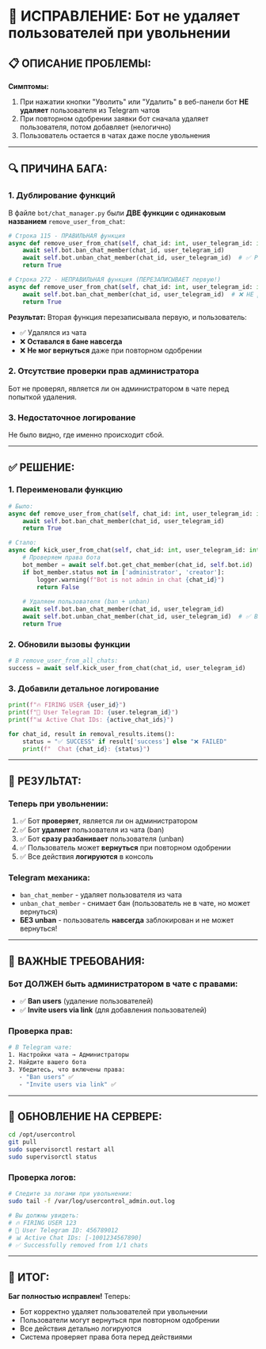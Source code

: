 # 🐛 ИСПРАВЛЕНИЕ: Бот не удаляет пользователей при увольнении

## 📋 **ОПИСАНИЕ ПРОБЛЕМЫ:**

**Симптомы:**
1. При нажатии кнопки "Уволить" или "Удалить" в веб-панели бот **НЕ удаляет** пользователя из Telegram чатов
2. При повторном одобрении заявки бот сначала удаляет пользователя, потом добавляет (нелогично)
3. Пользователь остается в чатах даже после увольнения

---

## 🔍 **ПРИЧИНА БАГА:**

### **1. Дублирование функций**
В файле `bot/chat_manager.py` были **ДВЕ функции с одинаковым названием** `remove_user_from_chat`:

```python
# Строка 115 - ПРАВИЛЬНАЯ функция
async def remove_user_from_chat(self, chat_id: int, user_telegram_id: int) -> bool:
    await self.bot.ban_chat_member(chat_id, user_telegram_id)
    await self.bot.unban_chat_member(chat_id, user_telegram_id)  # ✅ Разбанивает
    return True

# Строка 272 - НЕПРАВИЛЬНАЯ функция (ПЕРЕЗАПИСЫВАЕТ первую!)
async def remove_user_from_chat(self, chat_id: int, user_telegram_id: int) -> bool:
    await self.bot.ban_chat_member(chat_id, user_telegram_id)  # ❌ НЕ разбанивает!
    return True
```

**Результат:** Вторая функция перезаписывала первую, и пользователь:
- ✅ Удалялся из чата
- ❌ **Оставался в бане навсегда**
- ❌ **Не мог вернуться** даже при повторном одобрении

### **2. Отсутствие проверки прав администратора**
Бот не проверял, является ли он администратором в чате перед попыткой удаления.

### **3. Недостаточное логирование**
Не было видно, где именно происходит сбой.

---

## ✅ **РЕШЕНИЕ:**

### **1. Переименовали функцию**
```python
# Было:
async def remove_user_from_chat(self, chat_id: int, user_telegram_id: int) -> bool:
    await self.bot.ban_chat_member(chat_id, user_telegram_id)
    return True

# Стало:
async def kick_user_from_chat(self, chat_id: int, user_telegram_id: int) -> bool:
    # Проверяем права бота
    bot_member = await self.bot.get_chat_member(chat_id, self.bot.id)
    if bot_member.status not in ['administrator', 'creator']:
        logger.warning(f"Bot is not admin in chat {chat_id}")
        return False
    
    # Удаляем пользователя (ban + unban)
    await self.bot.ban_chat_member(chat_id, user_telegram_id)
    await self.bot.unban_chat_member(chat_id, user_telegram_id)  # ✅ ВАЖНО!
    return True
```

### **2. Обновили вызовы функции**
```python
# В remove_user_from_all_chats:
success = await self.kick_user_from_chat(chat_id, user_telegram_id)
```

### **3. Добавили детальное логирование**
```python
print(f"🔥 FIRING USER {user_id}")
print(f"👤 User Telegram ID: {user.telegram_id}")
print(f"📊 Active Chat IDs: {active_chat_ids}")

for chat_id, result in removal_results.items():
    status = "✅ SUCCESS" if result['success'] else "❌ FAILED"
    print(f"  Chat {chat_id}: {status}")
```

---

## 🎯 **РЕЗУЛЬТАТ:**

### **Теперь при увольнении:**
1. ✅ Бот **проверяет**, является ли он администратором
2. ✅ Бот **удаляет** пользователя из чата (ban)
3. ✅ Бот **сразу разбанивает** пользователя (unban)
4. ✅ Пользователь может **вернуться** при повторном одобрении
5. ✅ Все действия **логируются** в консоль

### **Telegram механика:**
- `ban_chat_member` - удаляет пользователя из чата
- `unban_chat_member` - снимает бан (пользователь не в чате, но может вернуться)
- **БЕЗ unban** - пользователь **навсегда** заблокирован и не может вернуться!

---

## 📝 **ВАЖНЫЕ ТРЕБОВАНИЯ:**

### **Бот ДОЛЖЕН быть администратором в чате с правами:**
- ✅ **Ban users** (удаление пользователей)
- ✅ **Invite users via link** (для добавления пользователей)

### **Проверка прав:**
```bash
# В Telegram чате:
1. Настройки чата → Администраторы
2. Найдите вашего бота
3. Убедитесь, что включены права:
   - "Ban users" ✅
   - "Invite users via link" ✅
```

---

## 🚀 **ОБНОВЛЕНИЕ НА СЕРВЕРЕ:**

```bash
cd /opt/usercontrol
git pull
sudo supervisorctl restart all
sudo supervisorctl status
```

### **Проверка логов:**
```bash
# Следите за логами при увольнении:
sudo tail -f /var/log/usercontrol_admin.out.log

# Вы должны увидеть:
# 🔥 FIRING USER 123
# 👤 User Telegram ID: 456789012
# 📊 Active Chat IDs: [-1001234567890]
# ✅ Successfully removed from 1/1 chats
```

---

## 🎉 **ИТОГ:**

**Баг полностью исправлен!** Теперь:
- Бот корректно удаляет пользователей при увольнении
- Пользователи могут вернуться при повторном одобрении
- Все действия детально логируются
- Система проверяет права бота перед действиями

